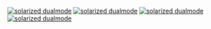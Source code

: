 [![solarized dualmode](https://github.com/sachinambalkar/Distributed-File-System/blob/master/DesignDocument-1.jpg)](#features)
[![solarized dualmode](https://github.com/sachinambalkar/Distributed-File-System/blob/master/DesignDocument-2.jpg)](#features)
[![solarized dualmode](https://github.com/sachinambalkar/Distributed-File-System/blob/master/DesignDocument-3.jpg)](#features)
[![solarized dualmode](https://github.com/sachinambalkar/Distributed-File-System/blob/master/DesignDocument-4.jpg)](#features)
